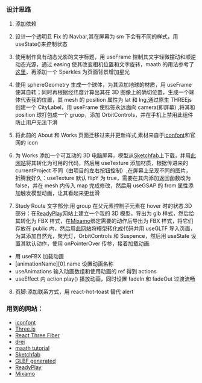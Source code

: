 ### 设计思路

1. 添加依赖

2. 设计一个透明且 Fix 的 Navbar,其在屏幕为 sm 下会有不同的样式，用 useState()来控制状态

3. 使用<Canvas>制作具有动态光影的文字标题，用 useFrame 控制其文字轻微摆动和顺逆动态光源，通过 easing 使其改变相机位置和文字旋转，maath 的用法参考了[这里](https://sudeeptobose.medium.com/basic-3d-camera-movement-with-react-three-fiber-and-maath-library-4b060bfe7c5c)，再添加一个 Sparkles 为页面背景增加星光

4. 使用 sphereGeometry 生成一个球体，为其添加地球的材质，用 useFrame 使其自转；同时再根据经纬度计算出其在 3D 图像上的确切位置，生成一个球体代表我的位置，其 mesh 的 position 属性为 lat 和 lng,通过原生 THREEjs 创建一个 CityLabel，用 useFrame 使标签永远面向 camera(即屏幕) ,将其和 position 球打包成一个 gruop，添加 OrbitControls，并在手机上禁用此组件防止用户无法下滑

5. 将此前的 About 和 Works 页面迁移过来并更新样式,素材来自于[iconfont](https://www.iconfont.cn/)和官网的 icon

6. 为 Works 添加一个可互动的 3D 电脑屏幕，模型从[Sketchfab](https://sketchfab.com/feed)上下载，并用[此网站](https://gltf.pmnd.rs/)将其转化为可用的代码，然后用 useTexture 添加材质，根据传进来的 currentProject 不同（由项目的左右按钮控制）,在屏幕上呈现不同的图片，折腾我好久：useTexture 默认 flipY 为 true，需要在其内添加返回函数改为 false，并在 mesh 内传入 map 完成修改，然后用 useGSAP 的 from 属性添加触发模型动画，让其看起来更丝滑

7. Study Route 文字部分:用 group 在父元素控制子元素在 hover 时的状态.3D 部分：在[ReadyPlay](https://readyplayer.me/avatar)网站上建立一个我的 3D 模型，导出为 glb 样式，然后给其转化为 FBX 样式，在[Mixamo](https://www.mixamo.com/)绑定需要的动作后导出为 FBX 样式，将它们存放在 public 内，然后用[此网站](https://gltf.pmnd.rs/)将模型转化成代码并用 useGLTF 导入页面，为其添加自然光，聚光灯，OrbitControls 和 Suspence，然后用 useState 设置其默认动作，使用 onPointerOver 传参，接着加载动画:

- 用 useFBX 加载动画
- [animationName][0].name 设置动画名称
- useAnimations 输入动画数组和使用动画的 ref 得到 actions
- useEffect 内 action.play() 播放动画，同时设置 fadeIn 和 fadeOut 过渡流畅

8. 页脚:添加联系方式，用 react-hot-toast 替代 alert

### 用到的网站：

- [iconfont](https://www.iconfont.cn/)
- [Three.js](https://threejs.org/docs)
- [React Three Fiber](https://r3f.docs.pmnd.rs/getting-started/introduction)
- [drei](https://drei.docs.pmnd.rs/getting-started/introduction)
- [maath tutorial](https://sudeeptobose.medium.com/basic-3d-camera-movement-with-react-three-fiber-and-maath-library-4b060bfe7c5c)
- [Sketchfab](https://sketchfab.com/feed)
- [GLBF generated](https://gltf.pmnd.rs)
- [ReadyPlay](https://readyplayer.me/avatar)
- [Mixamo](https://www.mixamo.com/)

